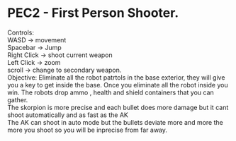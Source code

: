 # PEC2 - First Person Shooter.

Controls:  
WASD -> movement  
Spacebar -> Jump  
Right Click -> shoot current weapon  
Left Click -> zoom  
scroll -> change to secondary weapon.  
Objective: Eliminate all the robot patrtols in the base exterior, they will give you a key to get inside the base. Once you eliminate all the robot inside you win.
The robots drop ammo , health and shield containers that you can gather.  
The skorpion is more precise and each bullet does more damage but it cant shoot automatically and as fast as the AK  
The AK can shoot in auto mode but the bullets deviate more and more the more you shoot so you will be inprecise from far away.  
